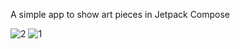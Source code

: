 A simple app to show art pieces in Jetpack Compose 

![2](https://github.com/NickSidiropoulos/Art-Space-Jetpack/assets/12250619/68e1513d-f4c6-4590-8ae1-00b1d6290378)
![1](https://github.com/NickSidiropoulos/Art-Space-Jetpack/assets/12250619/636f422e-8453-4145-ad49-444b6187b67b)
